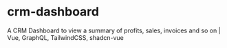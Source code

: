 # crm-dashboard
A CRM Dashboard to view a summary of profits, sales, invoices and so on | Vue, GraphQL, TailwindCSS, shadcn-vue
